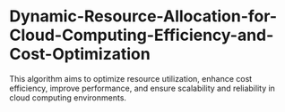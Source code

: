 # Dynamic-Resource-Allocation-for-Cloud-Computing-Efficiency-and-Cost-Optimization
This algorithm aims to optimize resource utilization, enhance cost efficiency, improve performance, and ensure scalability and reliability in cloud computing environments.
